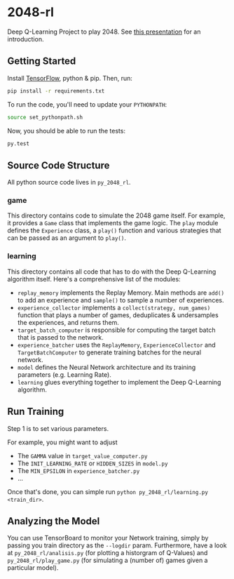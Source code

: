 # 2048-rl

Deep Q-Learning Project to play 2048.
See [this presentation](https://docs.google.com/presentation/d/1I9RS3SMdMp8Uk9C6eyS6jK_w_34BKCrvkN-kWau1MU4/edit?usp=sharing) for an introduction.

## Getting Started

Install [TensorFlow](https://www.tensorflow.org/versions/r0.8/get_started/index.html), python & pip.
Then, run:

```bash
pip install -r requirements.txt
```

To run the code, you'll need to update your `PYTHONPATH`:

```bash
source set_pythonpath.sh
```

Now, you should be able to run the tests:

```bash
py.test
```

## Source Code Structure

All python source code lives in `py_2048_rl`.

### game

This directory contains code to simulate the 2048 game itself.
For example, it provides a `Game` class that implements the game logic.
The `play` module defines the `Experience` class, a `play()` function and various strategies that can be passed as an argument to `play()`.

### learning

This directory contains all code that has to do with the Deep Q-Learning algorithm itself.
Here's a comprehensive list of the modules:

- `replay_memory` implements the Replay Memory. Main methods are `add()` to add an experience and `sample()` to sample a number of experiences.
- `experience_collector` implements a `collect(strategy, num_games)` function that plays a number of games, deduplicates & undersamples the experiences, and returns them.
- `target_batch_computer` is responsible for computing the target batch that is passed to the network.
- `experience_batcher` uses the `ReplayMemory`, `ExperienceCollector` and `TargetBatchComputer` to generate training batches for the neural network.
- `model` defines the Neural Network architecture and its training parameters (e.g. Learning Rate).
- `learning` glues everything together to implement the Deep Q-Learning algorithm.

## Run Training

Step 1 is to set various parameters.

For example, you might want to adjust
- The `GAMMA` value in `target_value_computer.py`
- The `INIT_LEARNING_RATE` or `HIDDEN_SIZES` in `model.py`
- The `MIN_EPSILON` in `experience_batcher.py`
- ...

Once that's done, you can simple run `python py_2048_rl/learning.py <train_dir>`.

## Analyzing the Model

You can use TensorBoard to monitor your Network training, simply by passing you train directory as the `--logdir` param.
Furthermore, have a look at `py_2048_rl/analisis.py` (for plotting a historgram of Q-Values) and `py_2048_rl/play_game.py` (for simulating a (number of) games given a particular model).
